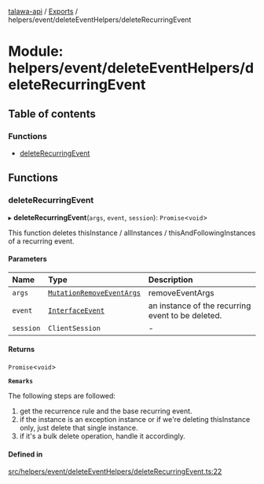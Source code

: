 [talawa-api](../README.md) / [Exports](../modules.md) / helpers/event/deleteEventHelpers/deleteRecurringEvent

# Module: helpers/event/deleteEventHelpers/deleteRecurringEvent

## Table of contents

### Functions

- [deleteRecurringEvent](helpers_event_deleteEventHelpers_deleteRecurringEvent.md#deleterecurringevent)

## Functions

### deleteRecurringEvent

▸ **deleteRecurringEvent**(`args`, `event`, `session`): `Promise`\<`void`\>

This function deletes thisInstance / allInstances / thisAndFollowingInstances of a recurring event.

#### Parameters

| Name | Type | Description |
| :------ | :------ | :------ |
| `args` | [`MutationRemoveEventArgs`](types_generatedGraphQLTypes.md#mutationremoveeventargs) | removeEventArgs |
| `event` | [`InterfaceEvent`](../interfaces/models_Event.InterfaceEvent.md) | an instance of the recurring event to be deleted. |
| `session` | `ClientSession` | - |

#### Returns

`Promise`\<`void`\>

**`Remarks`**

The following steps are followed:
1. get the recurrence rule and the base recurring event.
2. if the instance is an exception instance or if we're deleting thisInstance only, just delete that single instance.
3. if it's a bulk delete operation, handle it accordingly.

#### Defined in

[src/helpers/event/deleteEventHelpers/deleteRecurringEvent.ts:22](https://github.com/PalisadoesFoundation/talawa-api/blob/636e51c/src/helpers/event/deleteEventHelpers/deleteRecurringEvent.ts#L22)
